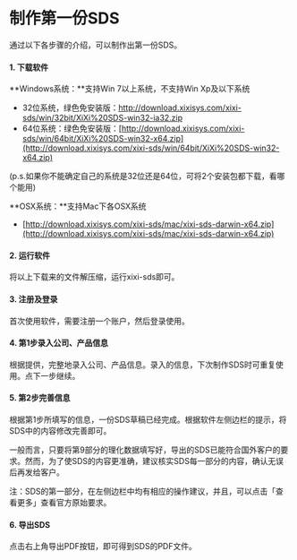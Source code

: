# 制作第一份SDS

通过以下各步骤的介绍，可以制作出第一份SDS。

#### 1. 下载软件

**Windows系统：**支持Win 7以上系统，不支持Win Xp及以下系统

* 32位系统，绿色免安装版：http://download.xixisys.com/xixi-sds/win/32bit/XiXi%20SDS-win32-ia32.zip
* 64位系统：绿色免安装版：[http://download.xixisys.com/xixi-sds/win/64bit/XiXi%20SDS-win32-x64.zip](http://download.xixisys.com/xixi-sds/win/64bit/XiXi%20SDS-win32-x64.zip)

\(p.s.如果你不能确定自己的系统是32位还是64位，可将2个安装包都下载，看哪个能用\)

**OSX系统：**支持Mac下各OSX系统

* [http://download.xixisys.com/xixi-sds/mac/xixi-sds-darwin-x64.zip](http://download.xixisys.com/xixi-sds/mac/xixi-sds-darwin-x64.zip)

#### 2. 运行软件

将以上下载来的文件解压缩，运行xixi-sds即可。

#### 3. 注册及登录

首次使用软件，需要注册一个账户，然后登录使用。

#### 4. 第1步录入公司、产品信息

根据提供，完整地录入公司、产品信息。录入的信息，下次制作SDS时可重复使用。点下一步继续。

#### 5. 第2步完善信息

根据第1步所填写的信息，一份SDS草稿已经完成。根据软件左侧边栏的提示，将SDS中的内容修改完善即可。

一般而言，只要将第9部分的理化数据填写好，导出的SDS已能符合国外客户的要求。然而，为了使SDS的内容更准确，建议核实SDS每一部分的内容，确认无误后再发给客户。

注：SDS的第一部分，在左侧边栏中均有相应的操作建议，并且，可以点击「查看更多」查看官方原始要求。

#### 6. 导出SDS

点击右上角导出PDF按钮，即可得到SDS的PDF文件。

